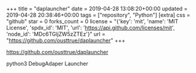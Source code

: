 +++
title = "daplauncher"
date = 2019-04-28 13:08:20+00:00
updated = 2019-04-28 20:38:46+00:00
tags = ["repository", "Python"]
[extra]
css = "github"
star = 0
forks_count = 0
license = "{'key': 'mit', 'name': 'MIT License', 'spdx_id': 'MIT', 'url': 'https://api.github.com/licenses/mit', 'node_id': 'MDc6TGljZW5zZTEz'}"
url = "https://github.com/ousttrue/daplauncher"
+++

<https://github.com/ousttrue/daplauncher>

python3 DebugAdaper Launcher
